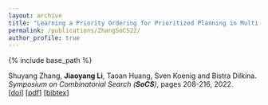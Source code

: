 ```yaml
---
layout: archive
title: "Learning a Priority Ordering for Prioritized Planning in Multi-Agent Path Finding"
permalink: /publications/ZhangSoCS22/
author_profile: true
---
```


{% include base_path %}
     
Shuyang Zhang, **Jiaoyang Li**, Taoan Huang, Sven Koenig and Bistra Dilkina.       
<i>Symposium on Combinatorial Search (**SoCS**)</i>, pages 208-216, 2022.      
[[doi](https://ojs.aaai.org/index.php/SOCS/article/view/21769)]
[[pdf](https://jiaoyang-li.github.io/files/2022-SoCS-pp.pdf)]
[<a href="javascript:void(0)" onclick="(function(target, id) { if ($('#' + id).css('display') == 'block') { $('#' + id).hide('fast'); $(target).text('bibtex') } else { $('#' + id).show('fast'); $(target).text('bibtex▲') } })(this, 'bibtex-ZhangSoCS22');">bibtex</a>]
<div id="bibtex-ZhangSoCS22" style="display:none">
<pre>@inproceedings{ZhangSoCS22,
  author    = {Shuyang Zhang and Jiaoyang Li and Taoan Huang and Sven Koenig and Bistra Dilkina},
  title     = {Learning a Priority Ordering for Prioritized Planning in Multi-Agent Path Finding},
  booktitle = {Proceedings of the Symposium on Combinatorial Search (SoCS)},
  pages     = {208--216},
  year      = {2022}
}
</pre></div> 